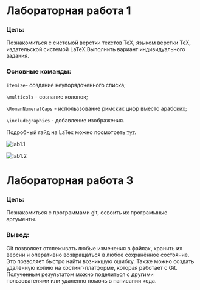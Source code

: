 # Лабораторная работа 1

### Цель:
Познакомиться с системой верстки текстов TeX, языком верстки TeX, издательской системой LaTeX.Выполнить вариант индивидуального задания.

### Основные команды:
`itemize`- создание неупорядоченного списка;

`\multicols` - сознание колонок;

`\RomanNumeralCaps` - использзование римских цифр вместо арабских;

`\includegraphics` - добавление изображения.

Подробный гайд на LaTex можно посмотреть [тут](https://www.overleaf.com/learn/latex/Learn_LaTeX_in_30_minutes).

![lab1.1](https://github.com/iis-42x70x/RPIIS/blob/Белковская_М/lab_3/Снимок%20экрана%202024-10-23%20063913.png)

![lab1.2](https://github.com/iis-42x70x/RPIIS/blob/Белковская_М/lab_3/Снимок%20экрана%202024-10-23%20063948.png)

# Лабораторная работа 3

### Цель:
Познакомиться с программами git, освоить их программные аргументы.
### Вывод:
Git позволяет отслеживать любые изменения в файлах, хранить их версии и оперативно возвращаться в любое сохранённое состояние. Это позволяет быстро найти возникшую ошибку. Также можно создать удалённую копию на хостинг-платформе, которая работает с Git. Полученным результатом можно поделиться с другими пользователями или удаленно помочь в написании кода.
